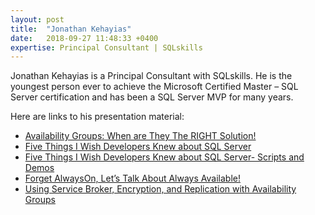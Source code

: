 ```yaml
---
layout: post
title:  "Jonathan Kehayias"
date:   2018-09-27 11:48:33 +0400
expertise: Principal Consultant | SQLskills
---
```


Jonathan Kehayias is a Principal Consultant with SQLskills. He is the youngest person ever to achieve the Microsoft Certified Master – SQL Server certification and has been a SQL Server MVP for many years.

Here are links to his presentation material:

- [Availability Groups: When are They The RIGHT Solution!](https://devintxcontent.blob.core.windows.net/showcontent/Speaker%20Presentations%20Fall%202019/Availability%20Groups%20-%20When%20Are%20They%20The%20RIGHT%20Solution.pdf)
- [Five Things I Wish Developers Knew about SQL Server](https://devintxcontent.blob.core.windows.net/showcontent/Speaker%20Presentations%20Fall%202019/Five%20Things%20I%20wish%20Developers%20Knew%20about%20SQL%20Server.pdf)
- [Five Things I Wish Developers Knew about SQL Server- Scripts and Demos](https://devintxcontent.blob.core.windows.net/showcontent/Speaker%20Presentations%20Fall%202019/Five%20Things%20I%20wish%20Developers%20Knew.zip)
- [Forget AlwaysOn, Let’s Talk About Always Available!](https://devintxcontent.blob.core.windows.net/showcontent/Speaker%20Presentations%20Fall%202019/Forget%20AlwaysOn%20-%20Lets%20Talk%20About%20Always%20Available.pdf)
- [Using Service Broker, Encryption, and Replication with Availability Groups](https://devintxcontent.blob.core.windows.net/showcontent/Speaker%20Presentations%20Fall%202019/Using%20Service%20Broker%2C%20Encryption%2C%20and%20Replication%20with%20Availability%20Groups%20(1).pdf)
